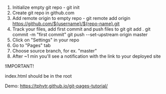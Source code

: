 1. Initialize empty git repo - git init
2. Create git repo in github.com
3. Add remote origin to empty repo - git remote add origin https://github.com/${username}/${repo-name}.git
4. Track your files, add first commit and push files to git
git add .
git commit -m "first commit"
git push --set-upstream origin master
5. Click on "Settings" in your repo
6. Go to "Pages" tab
7. Choose source branch, for ex. "master"
8. After ~1 min you'll see a notification with the link to your deployed site

!IMPORTANT!

index.html should be in the root

Demo: https://tphvtr.github.io/git-pages-tutorial/
